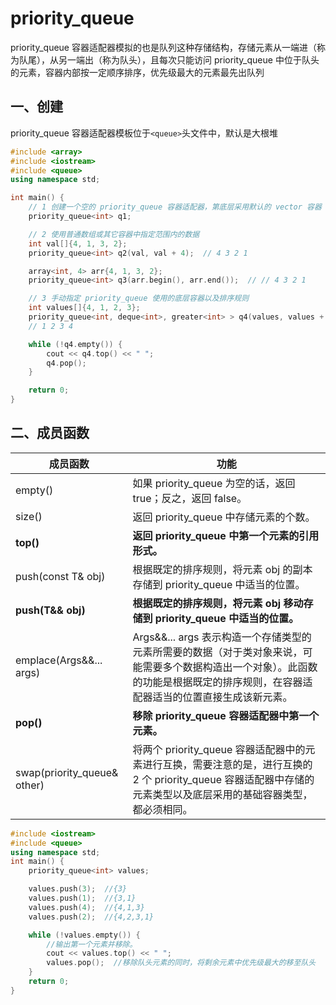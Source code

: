 # priority_queue

priority_queue 容器适配器模拟的也是队列这种存储结构，存储元素从一端进（称为队尾），从另一端出（称为队头），且每次只能访问 priority_queue 中位于队头的元素，容器内部按一定顺序排序，优先级最大的元素最先出队列

## 一、创建

priority_queue 容器适配器模板位于`<queue>`头文件中，默认是大根堆

```c++
#include <array>
#include <iostream>
#include <queue>
using namespace std;

int main() {
    // 1 创建一个空的 priority_queue 容器适配器，第底层采用默认的 vector 容器
    priority_queue<int> q1;

    // 2 使用普通数组或其它容器中指定范围内的数据
    int val[]{4, 1, 3, 2};
    priority_queue<int> q2(val, val + 4);  // 4 3 2 1

    array<int, 4> arr{4, 1, 3, 2};
    priority_queue<int> q3(arr.begin(), arr.end());  // // 4 3 2 1

    // 3 手动指定 priority_queue 使用的底层容器以及排序规则
    int values[]{4, 1, 2, 3};
    priority_queue<int, deque<int>, greater<int> > q4(values, values + 4);
    // 1 2 3 4

    while (!q4.empty()) {
        cout << q4.top() << " ";
        q4.pop();
    }

    return 0;
}
```

## 二、成员函数

| 成员函数                       | 功能                                                         |
| ------------------------------ | ------------------------------------------------------------ |
| empty()                        | 如果 priority_queue 为空的话，返回 true；反之，返回 false。  |
| size()                         | 返回 priority_queue 中存储元素的个数。                       |
| **top()**                      | **返回 priority_queue 中第一个元素的引用形式。**             |
| push(const T& obj)             | 根据既定的排序规则，将元素 obj 的副本存储到 priority_queue 中适当的位置。 |
| **push(T&& obj)**              | **根据既定的排序规则，将元素 obj 移动存储到 priority_queue 中适当的位置。** |
| emplace(Args&&... args)        | Args&&... args 表示构造一个存储类型的元素所需要的数据（对于类对象来说，可能需要多个数据构造出一个对象）。此函数的功能是根据既定的排序规则，在容器适配器适当的位置直接生成该新元素。 |
| **pop()**                      | **移除 priority_queue 容器适配器中第一个元素。**             |
| swap(priority_queue<T>& other) | 将两个 priority_queue 容器适配器中的元素进行互换，需要注意的是，进行互换的 2 个 priority_queue 容器适配器中存储的元素类型以及底层采用的基础容器类型，都必须相同。 |

```c++
#include <iostream>
#include <queue>
using namespace std;
int main() {
    priority_queue<int> values;

    values.push(3);  //{3}
    values.push(1);  //{3,1}
    values.push(4);  //{4,1,3}
    values.push(2);  //{4,2,3,1}

    while (!values.empty()) {
        //输出第一个元素并移除。
        cout << values.top() << " ";
        values.pop();  //移除队头元素的同时，将剩余元素中优先级最大的移至队头
    }
    return 0;
}
```

